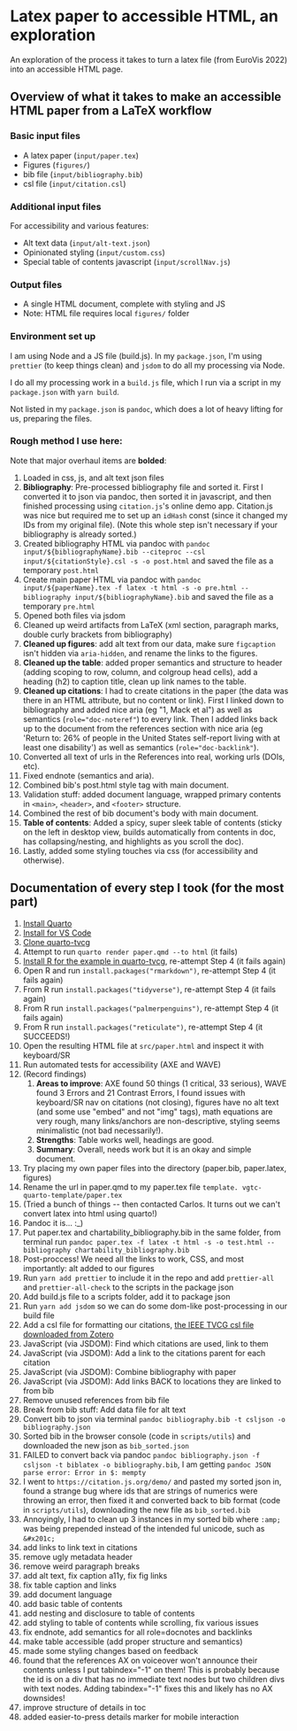 # Latex paper to accessible HTML, an exploration

An exploration of the process it takes to turn a latex file (from EuroVis 2022) into an accessible HTML page.

## Overview of what it takes to make an accessible HTML paper from a LaTeX workflow

### Basic input files

- A latex paper (`input/paper.tex`)
- Figures (`figures/`)
- bib file (`input/bibliography.bib`)
- csl file (`input/citation.csl`)

### Additional input files

For accessibility and various features:

- Alt text data (`input/alt-text.json`)
- Opinionated styling (`input/custom.css`)
- Special table of contents javascript (`input/scrollNav.js`)

### Output files

- A single HTML document, complete with styling and JS
- Note: HTML file requires local `figures/` folder

### Environment set up

I am using Node and a JS file (build.js). In my `package.json`, I'm using `prettier` (to keep things clean) and `jsdom` to do all my processing via Node.

I do all my processing work in a `build.js` file, which I run via a script in my `package.json` with `yarn build`.

Not listed in my `package.json` is `pandoc`, which does a lot of heavy lifting for us, preparing the files.

### Rough method I use here:

Note that major overhaul items are **bolded**:

1. Loaded in css, js, and alt text json files
2. **Bibliography**: Pre-processed bibliography file and sorted it. First I converted it to json via pandoc, then sorted it in javascript, and then finished processing using `citation.js`'s online demo app. Citation.js was nice but required me to set up an `idHash` const (since it changed my IDs from my original file). (Note this whole step isn't necessary if your bibliography is already sorted.)
3. Created bibliography HTML via pandoc with `pandoc input/${bibliographyName}.bib --citeproc --csl input/${citationStyle}.csl -s -o post.html` and saved the file as a temporary `post.html`
4. Create main paper HTML via pandoc with `pandoc input/${paperName}.tex -f latex -t html -s -o pre.html --bibliography input/${bibliographyName}.bib` and saved the file as a temporary `pre.html`
5. Opened both files via jsdom
6. Cleaned up weird artifacts from LaTeX (xml section, paragraph marks, double curly brackets from bibliography)
7. **Cleaned up figures**: add alt text from our data, make sure `figcaption` isn't hidden via `aria-hidden`, and rename the links to the figures.
8. **Cleaned up the table**: added proper semantics and structure to header (adding scoping to row, column, and colgroup head cells), add a heading (h2) to caption title, clean up link names to the table.
9. **Cleaned up citations**: I had to create citations in the paper (the data was there in an HTML attribute, but no content or link). First I linked down to bibliography and added nice aria (eg "1, Mack et al") as well as semantics (`role="doc-noteref"`) to every link. Then I added links back up to the document from the references section with nice aria (eg 'Return to: 26% of people in the United States self-report living with at least one disability') as well as semantics (`role="doc-backlink"`).
10. Converted all text of urls in the References into real, working urls (DOIs, etc).
11. Fixed endnote (semantics and aria).
12. Combined bib's post.html style tag with main document.
13. Validation stuff: added document language, wrapped primary contents in `<main>`, `<header>`, and `<footer>` structure.
14. Combined the rest of bib document's body with main document.
15. **Table of contents**: Added a spicy, super sleek table of contents (sticky on the left in desktop view, builds automatically from contents in doc, has collapsing/nesting, and highlights as you scroll the doc).
16. Lastly, added some styling touches via css (for accessibility and otherwise).

## Documentation of every step I took (for the most part)

1. [Install Quarto](https://quarto.org/docs/get-started/)
2. [Install for VS Code](https://marketplace.visualstudio.com/items?itemName=quarto.quarto)
3. [Clone quarto-tvcg](https://github.com/cscheid/quarto-tvcg/)
4. Attempt to run `quarto render paper.qmd --to html` (it fails)
5. [Install R for the example in quarto-tvcg](https://cloud.r-project.org/), re-attempt Step 4 (it fails again)
6. Open R and run `install.packages("rmarkdown")`, re-attempt Step 4 (it fails again)
7. From R run `install.packages("tidyverse")`, re-attempt Step 4 (it fails again)
8. From R run `install.packages("palmerpenguins")`, re-attempt Step 4 (it fails again)
9. From R run `install.packages("reticulate")`, re-attempt Step 4 (it SUCCEEDS!)
10. Open the resulting HTML file at `src/paper.html` and inspect it with keyboard/SR
11. Run automated tests for accessibility (AXE and WAVE)
12. (Record findings)
    1. **Areas to improve**: AXE found 50 things (1 critical, 33 serious), WAVE found 3 Errors and 21 Contrast Errors, I found issues with keyboard/SR nav on citations (not closing), figures have no alt text (and some use "embed" and not "img" tags), math equations are very rough, many links/anchors are non-descriptive, styling seems minimalistic (not bad necessarily!).
    2. **Strengths**: Table works well, headings are good.
    3. **Summary**: Overall, needs work but it is an okay and simple document.
13. Try placing my own paper files into the directory (paper.bib, paper.latex, figures)
14. Rename the url in paper.qmd to my paper.tex file `template. vgtc-quarto-template/paper.tex`
15. (Tried a bunch of things -- then contacted Carlos. It turns out we can't convert latex into html using quarto!)
16. Pandoc it is... :\_)
17. Put paper.tex and chartability_bibliography.bib in the same folder, from terminal run `pandoc paper.tex -f latex -t html -s -o test.html --bibliography chartability_bibliography.bib`
18. Post-proccess! We need all the links to work, CSS, and most importantly: alt added to our figures
19. Run `yarn add prettier` to include it in the repo and add `prettier-all` and `prettier-all-check` to the scripts in the package json
20. Add build.js file to a scripts folder, add it to package json
21. Run `yarn add jsdom` so we can do some dom-like post-processing in our build file
22. Add a csl file for formatting our citations, [the IEEE TVCG csl file downloaded from Zotero](https://www.zotero.org/styles?q=id%3Aieee-transactions-on-visualization-and-computer-graphics)
23. JavaScript (via JSDOM): Find which citations are used, link to them
24. JavaScript (via JSDOM): Add a link to the citations parent for each citation
25. JavaScript (via JSDOM): Combine bibliography with paper
26. JavaScript (via JSDOM): Add links BACK to locations they are linked to from bib
27. Remove unused references from bib file
28. Break from bib stuff: Add data file for alt text
29. Convert bib to json via terminal `pandoc bibliography.bib -t csljson -o bibliography.json`
30. Sorted bib in the browser console (code in `scripts/utils`) and downloaded the new json as `bib_sorted.json`
31. FAILED to convert back via pandoc `pandoc bibliography.json -f csljson -t biblatex -o bibliography.bib`, I am getting `pandoc JSON parse error: Error in $: mempty`
32. I went to `https://citation.js.org/demo/` and pasted my sorted json in, found a strange bug where ids that are strings of numerics were throwing an error, then fixed it and converted back to bib format (code in `scripts/utils`), downloading the new file as `bib_sorted.bib`
33. Annoyingly, I had to clean up 3 instances in my sorted bib where `:amp;` was being prepended instead of the intended ful unicode, such as `&#x201c;`
34. add links to link text in citations
35. remove ugly metadata header
36. remove weird paragraph breaks
37. add alt text, fix caption a11y, fix fig links
38. fix table caption and links
39. add document language
40. add basic table of contents
41. add nesting and disclosure to table of contents
42. add styling to table of contents while scrolling, fix various issues
43. fix endnote, add semantics for all role=docnotes and backlinks
44. make table accessible (add proper structure and semantics)
45. made some styling changes based on feedback
46. found that the references AX on voiceover won't announce their contents unless I put tabindex="-1" on them! This is probably because the id is on a div that has no immediate text nodes but two children divs with text nodes. Adding tabindex="-1" fixes this and likely has no AX downsides!
47. improve structure of details in toc
48. added easier-to-press details marker for mobile interaction
